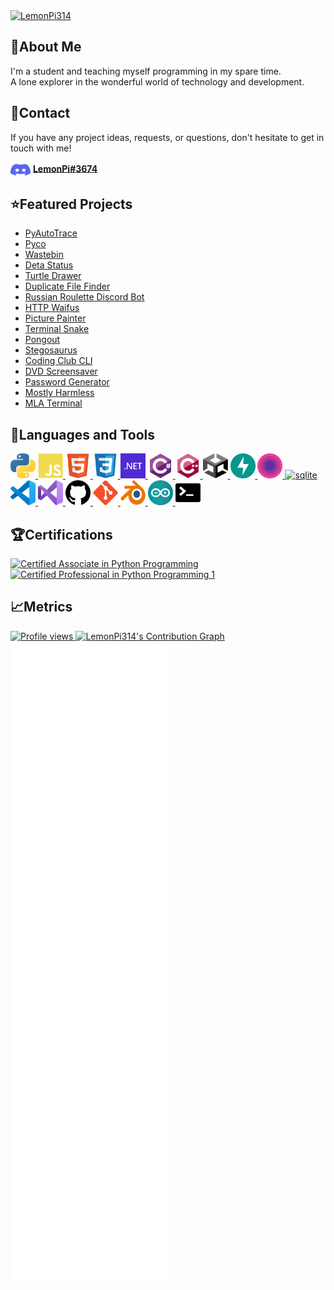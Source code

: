 <a href="https://github.com/LemonPi314/LemonPi314" target="_blank">
  <img src="assets/banner.png" alt="LemonPi314" />
</a>

## 👋About Me
I'm a student and teaching myself programming in my spare time.<br>
A lone explorer in the wonderful world of technology and development.

## 📧Contact
If you have any project ideas, requests, or questions, don't hesitate to get in touch with me!
<p>
  <img align="center" src="assets/discord.svg" alt="discord" height="24" width="32" />
  <b><a href="https://discord.com/users/710569497081151590" target="_blank">LemonPi#3674</a></b>
</p>

## ⭐Featured Projects
- [PyAutoTrace](https://github.com/LemonPi314/pyautotrace)
- [Pyco](https://github.com/Duplexes/pyco)
- [Wastebin](https://github.com/LemonPi314/wastebin)
- [Deta Status](https://github.com/LemonPi314/deta-status)
- [Turtle Drawer](https://github.com/LemonPi314/turtle-drawer)
- [Duplicate File Finder](https://github.com/LemonPi314/dff)
- [Russian Roulette Discord Bot](https://github.com/LemonPi314/russian-roulette-bot)
- [HTTP Waifus](https://github.com/LemonPi314/http-waifus)
- [Picture Painter](https://github.com/LemonPi314/picture-painter)
- [Terminal Snake](https://github.com/LemonPi314/terminal-snake)
- [Pongout](https://github.com/LemonPi314/pongout)
- [Stegosaurus](https://github.com/LemonPi314/stegosaurus)
- [Coding Club CLI](https://github.com/ebus-coding-club/coding-club-cli)
- [DVD Screensaver](https://github.com/LemonPi314/dvd-screensaver)
- [Password Generator](https://github.com/LemonPi314/password-generator)
- [Mostly Harmless](https://github.com/LemonPi314/mostly-harmless)
- [MLA Terminal](https://github.com/LemonPi314/mla-terminal)

## 🔧Languages and Tools
<p align="left">
  <a href="https://www.python.org" target="_blank">
    <img src="assets/python.svg" alt="python" width="40" height="40"/>
  </a>
  <a href="https://developer.mozilla.org/en-US/docs/Web/JavaScript" target="_blank">
    <img src="assets/javascript.svg" alt="javascript" width="40" height="40"/>
  </a>
  <a href="https://developer.mozilla.org/en-US/docs/Web/HTML" target="_blank">
    <img src="assets/html.svg" alt="html" width="40" height="40"/>
  </a>
  <a href="https://developer.mozilla.org/en-US/docs/Web/CSS" target="_blank">
    <img src="assets/css.svg" alt="css" width="40" height="40"/>
  </a>
  <a href="https://dotnet.microsoft.com/" target="_blank">
    <img src="assets/dotnet.svg" alt="dotnet" width="40" height="40"/>
  </a>
  <a href="https://dotnet.microsoft.com/en-us/languages/csharp" target="_blank">
    <img src="assets/csharp.svg" alt="csharp" width="40" height="40"/>
  </a>
  <a href="https://www.w3schools.com/cpp/" target="_blank">
    <img src="assets/cplusplus.svg" alt="cplusplus" width="40" height="40"/>
  </a>
  <a href="https://unity.com" target="_blank">
    <img src="assets/unity.svg" alt="unity" width="40" height="40"/>
  </a>
  <a href="https://fastapi.tiangolo.com/" target="_blank">
    <img src="assets/fastapi.svg" alt="fastapi" width="40" height="40"/>
  </a>
  <a href="https://www.deta.sh/" target="_blank">
    <img src="assets/deta.svg" alt="deta" width="40" height="40"/>
  </a>
  <a href="https://www.sqlite.org/index.html" target="_blank">
    <img src="assets/sqlite.svg" alt="sqlite" width="40" height="40"/>
  </a>
  <a href="https://code.visualstudio.com/" target="_blank">
    <img src="assets/vscode.svg" alt="vscode" width="40" height="40"/>
  </a>
  <a href="https://visualstudio.microsoft.com/" target="_blank">
    <img src="assets/vs.svg" alt="vs" width="40" height="40"/>
  </a>
  <a href="https://github.com" target="_blank">
    <img src="assets/github.svg" alt="github" width="40" height="40"/>
  </a>
  <a href="https://git-scm.com" target="_blank">
    <img src="assets/git.svg" alt="git" width="40" height="40"/>
  </a>
  <a href="https://www.blender.org/" target="_blank">
    <img src="assets/blender.svg" alt="blender" width="40" height="40"/>
  </a>
  <a href="https://www.arduino.cc/" target="_blank">
    <img src="assets/arduino.svg" alt="arduino" width="40" height="40"/>
  </a>
  <a href="https://en.wikipedia.org/wiki/Terminal_emulator" target="_blank">
    <img src="assets/terminal.svg" alt="terminal" width="40" height="40"/>
  </a>
</p>

## 🏆Certifications
<a href="https://www.credly.com/badges/6de5e9e5-9d1c-4a7b-b3cd-82e1c0c46567/public_url">
  <img src="https://images.credly.com/size/150x150/images/587b02d4-41d5-4a81-9b9d-b5076200713c/pcap-31-xx.png" alt="Certified Associate in Python Programming" />
</a>
<a href="https://www.credly.com/badges/5ee72a83-1872-4348-8e50-0736b1628c7c/public_url">
  <img src="https://images.credly.com/size/150x150/images/68fb1361-3dbc-4bcb-9748-66620b61bf01/pcpp-32-1xx.png" alt="Certified Professional in Python Programming 1" />
</a>

## 📈Metrics
<a href="https://github.com/LemonPi314">
  <img src="https://komarev.com/ghpvc/?username=LemonPi314" alt="Profile views" />
</a>
<a href="https://github.com/LemonPi314/LemonPi314">
  <img src="https://activity-graph.herokuapp.com/graph?username=LemonPi314&color=c2d0d8&bg_color=0d1117&line=58a5fe&point=1f6fea" alt="LemonPi314's Contribution Graph" />
</a>
<a href="https://github.com/LemonPi314/LemonPi314">
  <img src="/assets/metrics/github-metrics.svg" alt="Metrics" />
</a>
